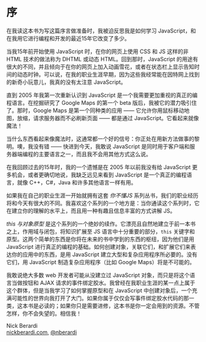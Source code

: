 # 序

在我读这本书为写这篇序言做准备时，我被迫反思我是如何学习 JavaScript，和在我用它进行编程和开发的最近15年它改变了多少。

当我15年前开始使用 JavaScript 时，在你的网页上使用 CSS 和 JS 这样的非 HTML 技术的做法称为 DHTML 或动态 HTML。回到那时，JavaScript 的用途有很大的不同，并且倾向于在你的网页上加入动画雪花，或者在状态栏上显示告知时间的动态时钟。可以说，在我的职业生涯早期，因为这些我经常能在因特网上找到的新奇小玩意儿，我真的没有太注意 JavaScript。

直到 2005 年我第一次重新认识到 JavaScript 是一个我需要更加重视的真正的编程语言。在挖掘研究了 Google Maps 的第一个 beta 版后，我被它的潜力吸引住了。那时，Google Maps 是第一个同种类的应用 —— 它允许你用鼠标移动地图，放缩，请求服务器而不必刷新页面 —— 都是通过 JavaScript。它看起来就像魔法！

当什么东西看起来像魔法时，这通常都一个好的信号：你正处在用新方法做事的黎明。噢，我没有错 —— 快进到今天，我敢说 JavaScript 是同时用于客户端和服务器端编程的主要语言之一，而且我不会用其他方式这么说。

在我回顾过去的15年时，我的一个遗憾是在 2005 年以前我没有给 JavaScript 更多机会，或者更确切地说，我缺乏远见来看到 JavaScript 是一个真正的编程语言，就像 C++，C#，Java 和许多其他语言一样有用。

如果我在自己的职业生涯一开始就拥有这套 *你不懂JS* 系列丛书，我们的职业经历将和今天有很大的不同。我喜欢这个系列的一个地方是：当你通读这个系列时，它在建立你的理解的水平上，而且用一种有趣且信息丰富的方式讲解 JS。

*this 与对象原型* 是这个系列的一个绝妙的续作。它漂亮且自然地建立于前一本书之上，作用域与闭包，将知识扩展至 JS 语言中十分重要的部分，`this` 关键字和原型。这两个简单的东西是你将在未来的书中学到的东西的枢纽，因为他们是用 JavaScript 进行真正的编程的基础。如何创建对象，关联它们，和扩展它们来表达你的应用中的东西，是用 JavaScript 建立大型和复杂应用程序所必要的。没有它们，用 JavaScript 制造复杂应用程序（比如 Google Maps）将是不可能的。

我敢说绝大多数 web 开发者可能从没建立过 JavaScript 对象，而只是将这个语言当做按钮和 AJAX 请求的事件绑定胶水。我曾经在我职业生涯的某一点上属于这个群体，但是当我学习了如何掌握原型和在 JavaScript 中创建对象后，一个充满可能性的世界向我打开了大门。如果你属于仅仅会写事件绑定胶水代码的那一类，这本书是必读的；如果你只是需要进修，这本书是你一定会用到的资源。不管怎样，你不会失望的。相信我！

Nick Berardi<br>
[nickberardi.com](http://nickberardi.com), [@nberardi](http://twitter.com/nberardi)
